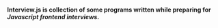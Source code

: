 #### Interview.js is collection of some programs written while preparing for *Javascript frontend interviews.* 